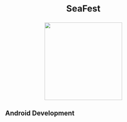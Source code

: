# <p align="center">SeaFest</p>
<p align="center">
<img width="250" src="https://github.com/SeaFest-Capstone/Mobile-Development/assets/114571194/86b5c6df-df9d-4b79-863c-eb0966c10d01)">
</p>

## <p> Android Development</p>
